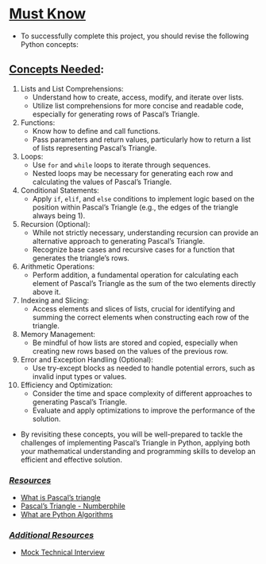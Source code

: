 # <ins>**Must Know**</ins><br>
- To successfully complete this project, you should revise the following Python concepts:<br>
## <ins>**Concepts Needed**</ins>:<br>
1. Lists and List Comprehensions:<br>
	- Understand how to create, access, modify, and iterate over lists.<br>
	- Utilize list comprehensions for more concise and readable code, especially for generating rows of Pascal’s Triangle.<br>
2. Functions:<br>
	- Know how to define and call functions.<br>
	- Pass parameters and return values, particularly how to return a list of lists representing Pascal’s Triangle.<br>
3. Loops:<br>
	- Use `for` and `while` loops to iterate through sequences.<br>
	- Nested loops may be necessary for generating each row and calculating the values of Pascal’s Triangle.<br>
4. Conditional Statements:<br>
	- Apply `if`, `elif`, and `else` conditions to implement logic based on the position within Pascal’s Triangle (e.g., the edges of the triangle always being 1).<br>
5. Recursion (Optional):<br>
	- While not strictly necessary, understanding recursion can provide an alternative approach to generating Pascal’s Triangle.<br>
	- Recognize base cases and recursive cases for a function that generates the triangle’s rows.<br>
6. Arithmetic Operations:<br>
	- Perform addition, a fundamental operation for calculating each element of Pascal’s Triangle as the sum of the two elements directly above it.<br>
7. Indexing and Slicing:<br>
	- Access elements and slices of lists, crucial for identifying and summing the correct elements when constructing each row of the triangle.<br>
8. Memory Management:<br>
	- Be mindful of how lists are stored and copied, especially when creating new rows based on the values of the previous row.<br>
9. Error and Exception Handling (Optional):<br>
	- Use try-except blocks as needed to handle potential errors, such as invalid input types or values.<br>
10. Efficiency and Optimization:<br>
	- Consider the time and space complexity of different approaches to generating Pascal’s Triangle.<br>
	- Evaluate and apply optimizations to improve the performance of the solution.<br>
- By revisiting these concepts, you will be well-prepared to tackle the challenges of implementing Pascal’s Triangle in Python, applying both your mathematical understanding and programming skills to develop an efficient and effective solution.<br>
### <ins>*Resources*</ins><br>
- [What is Pascal’s triangle](https://www.cuemath.com/algebra/pascals-triangle/)<br>
- [Pascal’s Triangle - Numberphile](https://www.youtube.com/watch?feature=shared&v=0iMtlus-afo)<br>
- [What are Python Algorithms](https://builtin.com/data-science/python-algorithms)<br>
### <ins>*Additional Resources*</ins><br>
- [Mock Technical Interview](https://www.youtube.com/watch?feature=shared&v=1qw5ITr3k9E)<br>
